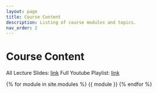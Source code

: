 ```yaml
---
layout: page
title: Course Content
description: Listing of course modules and topics.
nav_order: 2
---
```


# Course Content

All Lecture Slides: [link](https://drive.google.com/drive/u/0/folders/1cLsgt4L85JW1wXWJbJDoJZF_fKI113zT)
Full Youtube Playlist: [link](https://youtube.com/playlist?list=PLxh50khjoL6FZ2KtqzdZWx4vBBc5bOW7G&si=Y9vKc7AEUkk3-OTb)

{% for module in site.modules %}
{{ module }}
{% endfor %}
